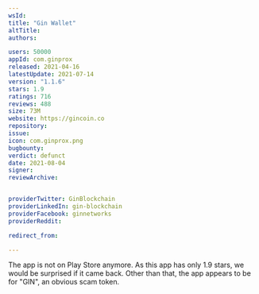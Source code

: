 ```yaml
---
wsId: 
title: "Gin Wallet"
altTitle: 
authors:

users: 50000
appId: com.ginprox
released: 2021-04-16
latestUpdate: 2021-07-14
version: "1.1.6"
stars: 1.9
ratings: 716
reviews: 488
size: 73M
website: https://gincoin.co
repository: 
issue: 
icon: com.ginprox.png
bugbounty: 
verdict: defunct
date: 2021-08-04
signer: 
reviewArchive:


providerTwitter: GinBlockchain
providerLinkedIn: gin-blockchain
providerFacebook: ginnetworks
providerReddit: 

redirect_from:

---
```



The app is not on Play Store anymore. As this app has only 1.9 stars, we would
be surprised if it came back.
Other than that, the app appears to be for "GIN", an obvious scam token.
